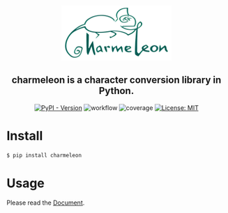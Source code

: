 <div align="center">
    <img src="https://raw.githubusercontent.com/yut-kt/charmeleon/main/asset/logo.png" alt="charmeleon logo" style="width: 50%">
    <h2><strong>charmeleon</strong> is a character conversion library in Python.</h2>
    <a href="https://pypi.org/project/charmeleon/"><img src="https://img.shields.io/pypi/v/charmeleon" alt="PyPI - Version"></a>
    <img src="https://github.com/yut-kt/charmeleon/actions/workflows/push-main-ci.yaml/badge.svg" alt="workflow" />
    <img src="https://img.shields.io/endpoint?url=https://raw.githubusercontent.com/yut-kt/charmeleon/main/asset/coverage.json" alt="coverage" />
    <a href="https://opensource.org/licenses/MIT"><img src="https://img.shields.io/badge/License-MIT-yellow.svg" alt="License: MIT"></a>
</div>

# Install
```bash
$ pip install charmeleon
 ```

# Usage
Please read the [Document](https://yut-kt.github.io/charmeleon/modules.html).
